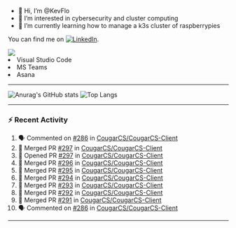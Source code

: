 - 👋 Hi, I’m @KevFlo
- 👀 I’m interested in cybersecurity and cluster computing
- 🌱 I’m currently learning how to manage a k3s cluster of raspberrypies


You can find me on [![LinkedIn][3.2]][3].

<!-- Icons -->

[3.2]: https://i.imgur.com/IwuydvD.png (LinkedIn icon without padding)

<!-- Links to your social media accounts -->

[3]: https://www.linkedin.com/in/flores-kevin/


<a>
    <img src="https://img.shields.io/badge/-Commonly%20Used%20Tools-lightgrey ">
    <li>Visual Studio Code</li> <li>MS Teams</li> <li>Asana</li>
</a>



---

![Anurag's GitHub stats](https://github-readme-stats-kevflo.vercel.app/api?username=KevFlo&count_private=true&hide=stars&show_icons=true&theme=nord)
![Top Langs](https://github-readme-stats-kevflo.vercel.app/api/top-langs/?username=KevFlo&langs_count=5&show_icons=true&theme=nord)

---

### :zap: Recent Activity

<!--START_SECTION:activity-->
1. 🗣 Commented on [#286](https://github.com/CougarCS/CougarCS-Client/issues/286) in [CougarCS/CougarCS-Client](https://github.com/CougarCS/CougarCS-Client)
2. 🎉 Merged PR [#297](https://github.com/CougarCS/CougarCS-Client/pull/297) in [CougarCS/CougarCS-Client](https://github.com/CougarCS/CougarCS-Client)
3. 💪 Opened PR [#297](https://github.com/CougarCS/CougarCS-Client/pull/297) in [CougarCS/CougarCS-Client](https://github.com/CougarCS/CougarCS-Client)
4. 🎉 Merged PR [#296](https://github.com/CougarCS/CougarCS-Client/pull/296) in [CougarCS/CougarCS-Client](https://github.com/CougarCS/CougarCS-Client)
5. 🎉 Merged PR [#295](https://github.com/CougarCS/CougarCS-Client/pull/295) in [CougarCS/CougarCS-Client](https://github.com/CougarCS/CougarCS-Client)
6. 🎉 Merged PR [#294](https://github.com/CougarCS/CougarCS-Client/pull/294) in [CougarCS/CougarCS-Client](https://github.com/CougarCS/CougarCS-Client)
7. 🎉 Merged PR [#293](https://github.com/CougarCS/CougarCS-Client/pull/293) in [CougarCS/CougarCS-Client](https://github.com/CougarCS/CougarCS-Client)
8. 🎉 Merged PR [#292](https://github.com/CougarCS/CougarCS-Client/pull/292) in [CougarCS/CougarCS-Client](https://github.com/CougarCS/CougarCS-Client)
9. 🎉 Merged PR [#291](https://github.com/CougarCS/CougarCS-Client/pull/291) in [CougarCS/CougarCS-Client](https://github.com/CougarCS/CougarCS-Client)
10. 🗣 Commented on [#286](https://github.com/CougarCS/CougarCS-Client/issues/286) in [CougarCS/CougarCS-Client](https://github.com/CougarCS/CougarCS-Client)
<!--END_SECTION:activity-->

---
<!---
KevFlo/KevFlo is a ✨ special ✨ repository because its `README.md` (this file) appears on your GitHub profile.
You can click the Preview link to take a look at your changes.
--->
